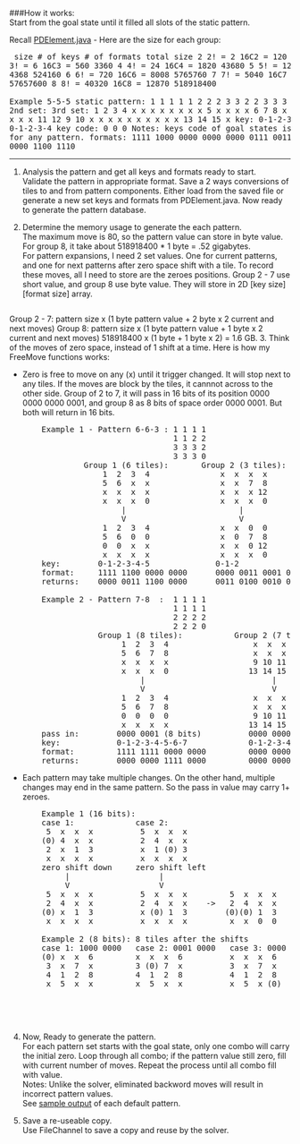 ###How it works:  
Start from the goal state until it filled all slots of the static pattern.

Recall [PDElement.java] - Here are the size for each group:  
    <pre>
        size     # of keys        # of formats        total size
        2        2! = 2           16C2 = 120          240
        3        3! = 6           16C3 = 560          3360
        4        4! = 24          16C4 = 1820         43680
        5        5! = 120         16C5 = 4368         524160
        6        6! = 720         16C6 = 8008         5765760
        7        7! = 5040        16C7 = 11440        57657600
        8        8! = 40320       16C8 = 12870        518918400  
        Example 5-5-5 static pattern:   1 1 1 1
                                        1 2 2 2
                                        3 3 2 2
                                        3 3 3 0
                    1st set:                2nd set:                3rd set:
                    1  2  3  4              x  x  x  x              x  x  x  x
                    5  x  x  x              x  6  7  8              x  x  x  x
                    x  x  x  x              x  x 11 12              9 10  x  x
                    x  x  x  x              x  x  x  x             13 14 15  x
        key:        0-1-2-3-4               0-1-2-3-4               0-1-2-3-4
        key code:   0                       0                       0
                    Notes: keys code of goal states is always 0 for any pattern.
        formats:    1111 1000 0000 0000     0000 0111 0011 0000     0000 0000 1100 1110</pre>   

------

1. Analysis the pattern and get all keys and formats ready to start.  
Validate the pattern in appropriate format.  Save a 2 ways conversions of tiles to and from pattern components.  Either load from the saved file or generate a new set keys and formats from PDElement.java.  Now ready to generate the pattern database.

2.  Determine the memory usage to generate the each pattern.  
The maximum move is 80, so the pattern value can store in byte value. For group 8, it take about 518918400 * 1 byte = .52 gigabytes.  
For pattern expansions, I need 2 set values.  One for current patterns, and one for next patterns after zero space shift with a tile.  To record these moves, all I need to store are the zeroes positions.  Group 2 - 7 use short value, and group 8 use byte value.  They will store in 2D [key size][format size] array.

    <pre>
Group 2 - 7: pattern size x (1 byte pattern value + 2 byte x 2 current and next moves)
Group 8:     pattern size x (1 byte pattern value + 1 byte x 2 current and next moves)
                 518918400 x (1 byte + 1 byte x 2) = 1.6 GB.</pre>
3. Think of the moves of zero space, instead of 1 shift at a time.  Here is how my FreeMove functions works:  
  * Zero is free to move on any (x) until it trigger changed.  It will stop next to any tiles.  If the moves are block by the tiles, it cannnot across to the other side.  Group of 2 to 7, it will pass in 16 bits of its position 0000 0000 0000 0001, and group 8 as 8 bits of space order 0000 0001.  But both will return in 16 bits.  

    <pre>
        Example 1 - Pattern 6-6-3 : 1 1 1 1 
                                    1 1 2 2 
                                    3 3 3 2 
                                    3 3 3 0
                 Group 1 (6 tiles):       Group 2 (3 tiles):       Group 3 (6 tiles):
                     1  2  3  4               x  x  x  x               x  x  x  x
                     5  6  x  x               x  x  7  8               x  x  x  x
                     x  x  x  x               x  x  x 12               9 10 11  x
                     x  x  x  0               x  x  x  0              13 14 15  0
                         |                        |                        |
                         V                        V                        V
                     1  2  3  4               x  x  0  0               x  x  x  x
                     5  6  0  0               x  0  7  8               0  0  0  x
                     0  0  x  x               x  x  0 12               9 10 11  0
                     x  x  x  x               x  x  x  0              13 14 15  0
        key:        0-1-2-3-4-5              0-1-2                    0-1-2-3-4-5
        format:     1111 1100 0000 0000      0000 0011 0001 0000      0000 0000 1110 1110
        returns:    0000 0011 1100 0000      0011 0100 0010 0001      0000 1110 0001 0001    
  
        Example 2 - Pattern 7-8  :  1 1 1 1 
                                    1 1 1 1 
                                    2 2 2 2 
                                    2 2 2 0
                    Group 1 (8 tiles):           Group 2 (7 tiles):
                         1  2  3  4                  x  x  x  x
                         5  6  7  8                  x  x  x  x
                         x  x  x  x                  9 10 11 12
                         x  x  x  0                 13 14 15  0
                             |                           |
                             V                           V
                         1  2  3  4                  x  x  x  x
                         5  6  7  8                  x  x  x  x
                         0  0  0  0                  9 10 11 12
                         x  x  x  x                 13 14 15  0
        pass in:        0000 0001 (8 bits)          0000 0000 0000 0001 (16 bits)
        key:            0-1-2-3-4-5-6-7             0-1-2-3-4-5-6
        format:         1111 1111 0000 0000         0000 0000 1111 1110
        returns:        0000 0000 1111 0000         0000 0000 0000 0001</pre>
  * Each pattern may take multiple changes.  On the other hand, multiple changes may end in the same pattern.  So the pass in value may carry 1+ zeroes.

    <pre>
        Example 1 (16 bits):
        case 1:             case 2:
         5  x  x  x          5  x  x  x
        (0) 4  x  x          2  4  x  x
         2  x  1  3          x  1 (0) 3
         x  x  x  x          x  x  x  x
        zero shift down     zero shift left
             |                   |
             V                   V                                      Combine Together
         5  x  x  x          5  x  x  x         5  x  x  x    pass in:  0000 0000 1100 0000
         2  4  x  x          2  4  x  x    ->   2  4  x  x    key:      4-1-3-0-2
        (0) x  1  3          x (0) 1  3        (0)(0) 1  3    format:   1000 1100 0011 0000
         x  x  x  x          x  x  x  x         x  x  0  0    returns:  0000 0000 1100 0011    
         
        Example 2 (8 bits): 8 tiles after the shifts
        case 1: 1000 0000   case 2: 0001 0000   case 3: 0000 0001
        (0) x  x  6         x  x  x  6          x  x  x  6             (0) x  0  6
         3  x  7  x         3 (0) 7  x          3  x  7  x       ->     3 (0) 7  x
         4  1  2  8         4  1  2  8          4  1  2  8              4  1  2  8
         x  5  x  x         x  5  x  x          x  5  x (0)             x  5  0 (0)
                                                              pass in:  1001 0001
                                                              key:      5-2-6-3-0-1-7-4
                                                              format:   0001 1010 1111 0100
                                                              returns:  1010 0100 0000 0011</pre>

4. Now, Ready to generate the pattern.  
For each pattern set starts with the goal state, only one combo will carry the initial zero.  Loop through all combo; if the pattern value still zero, fill with current number of moves.  Repeat the process until all combo fill with value.  
Notes: Unlike the solver, eliminated backword moves will result in incorrect pattern values.  
See [sample output] of each default pattern.  

5.  Save a re-useable copy.  
Use FileChannel to save a copy and reuse by the solver.  

[PDElement.java]: https://github.com/mwong510ca/java_code/blob/master/Heuristic%20Search%20-%20Additive%20Pattern%20Database%20-%2015Puzzle/PDElement.java%20-%20details.md
[sample output]: https://github.com/mwong510ca/java/blob/master/Heuristic%20Search%20-%20Additive%20Pattern%20Database%20-%2015Puzzle/output/log_generate_data_files_osx_-Xmx4g.txt
